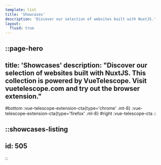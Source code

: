 ```yaml
---
template: list
title: 'Showcases'
description: 'Discover our selection of websites built with NuxtJS.'
layout:
  fluid: true
---
```


::page-hero
---
title: 'Showcases'
description: "Discover our selection of websites built with NuxtJS.
This collection is powered by VueTelescope.
Visit vuetelescope.com and try out the browser extension."
---
#bottom
  :vue-telescope-extension-cta{type='chrome' .mt-8}
  :vue-telescope-extension-cta{type='firefox' .ml-8}
#right
  :vue-telescope-cta
::

::showcases-listing
---
id: 505
---
::
